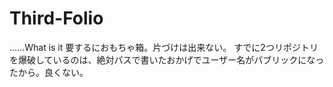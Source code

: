 # Third-Folio

……What is it
要するにおもちゃ箱。片づけは出来ない。
すでに2つリポジトリを爆破しているのは、絶対パスで書いたおかげでユーザー名がパブリックになったから。良くない。